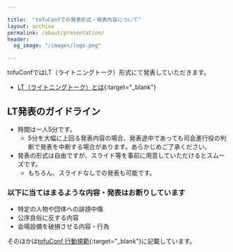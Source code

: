 ```yaml
---

title:  "tofuConfでの発表形式・発表内容について"
layout: archive
permalink: /about/presentation/
header:
  og_image: "/images/logo.png"

---
```


tofuConfではLT（ライトニングトーク）形式にて発表していただきます。

* [LT（ライトニングトーク）とは](http://shibuya.pm.org/blosxom/common/lightning_talks.html){:target="_blank"}

## LT発表のガイドライン

* 時間は一人5分です。
  * 5分を大幅に上回る発表内容の場合、発表途中であっても司会進行役の判断で発表を中断する場合があります。あらかじめご了承ください。
* 発表の形式は自由ですが、スライド等を事前に用意していただけるとスムーズです。
  * もちろん、スライドなしでの発表も可能です。

### 以下に当てはまるような内容・発表はお断りしています

* 特定の人物や団体への誹謗中傷
* 公序良俗に反する内容
* 会場設備を破損させる内容・行為

そのほかは[tofuConf 行動規範](/conduct/){:target="_blank"}に記載しています。
